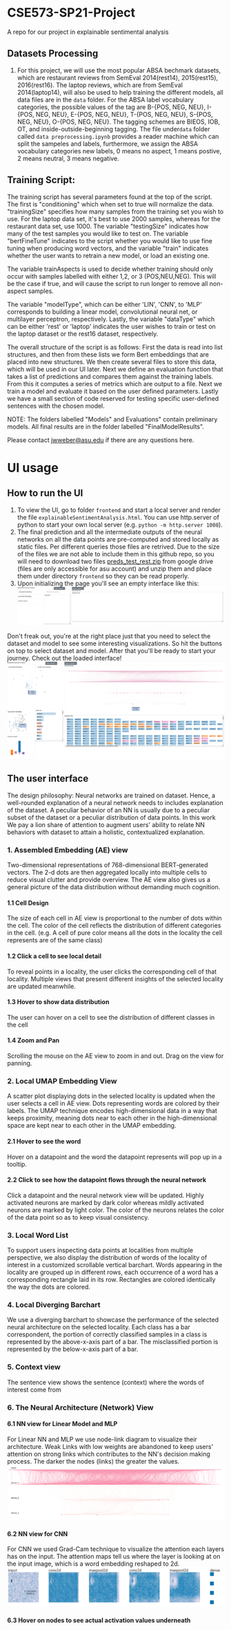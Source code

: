 # CSE573-SP21-Project
A repo for our project in explainable sentimental analysis

## Datasets Processing
  1. For this project, we will use the most popular ABSA bechmark datasets, which are restaurant reviews from SemEval 2014(rest14), 2015(rest15), 2016(rest16). The laptop reviews, which are from SemEval 2014(laptop14), will also be used to help training the different models, all data files are in the `data` folder. For the ABSA label vocabulary categories, the possible values of the tag are B-{POS, NEG, NEU}, I-{POS, NEG, NEU}, E-{POS, NEG, NEU}, T-{POS, NEG, NEU}, S-{POS, NEG, NEU}, O-{POS, NEG, NEU}. The tagging schemes are BIEOS, IOB, OT, and inside-outside-beginning tagging. The file under`data` folder called `data preprocessing.ipynb` provides a reader machine which can split the sampeles and labels, furthermore, we assign the ABSA vocabulary categories new labels, 0 means no aspect, 1 means postive, 2 means neutral, 3 means negative.

## Training Script:
The training script has several parameters found at the top of the script. The first is "conditioning" which when set to true will normalize the data. "trainingSize" specifies how many samples from the training set you wish to use. For the laptop data set, it's best to use 2000 samples, whereas for the restaurant data set, use 1000.
The variable "testingSize" indicates how many of the test samples you would like to test on. The variable "bertFineTune" indicates to the script whether you would like to use fine tuning when producing word vectors, and the variable "train" indicates whether the user wants to retrain a new model, or load an existing one.

The variable trainAspects is used to decide whether training should only occur with samples labelled with either 1,2, or 3 (POS,NEU,NEG). This will be the case if true, and will cause the script to run longer to remove all non-aspect samples.

The variable "modelType", which can be either 'LIN', 'CNN', to 'MLP' corresponds to building a linear model, convolutional neural net, or multilayer perceptron, respectively.
Lastly, the variable "dataType" which can be either 'rest' or 'laptop' indicates the user wishes to train or test on the laptop dataset or the rest16 dataset, respectively.

The overall structure of the script is as follows: First the data is read into list structures, and then from these lists we form Bert embeddings that are placed into new structures. We then create several files to store this data, which will be used in our UI later. Next we define an evaluation function that takes a list of predictions and compares them against the training labels. From this it computes a series of metrics which are output to a file.
Next we train a model and evaluate it based on the user defined parameters.
Lastly we have a small section of code reserved for testing specific user-defined sentences with the chosen model.

NOTE: The folders labelled "Models" and Evaluations" contain preliminary models. All final results are in the folder labelled "FinalModelResults".

Please contact jwweber@asu.edu if there are any questions here.

# UI usage
## How to run the UI
  1. To view the UI, go to folder `frontend` and start a local server and render the file `explainableSentimentAnalysis.html`. You can use http.server of python to start your own local server (e.g. `python -m http.server 1008`).
  2. The final prediction and all the intermediate outputs of the neural networks on all the data points are pre-computed and stored locally as static files. Per different queries those files are retrived. Due to the size of the files we are not able to include them in this github repo, so you will need to download two files [preds_test_rest.zip](https://drive.google.com/file/d/1Y4yhjeHo3Hm_qmOMTLC6jUg3jTyl23hp/view?usp=sharing) from google drive (files are only accessible for asu account) and unzip them and place them under directory `frontend` so they can be read properly.
  3. Upon initializing the page you'll see an empty interface like this:
  ![init](init.PNG)

  Don't freak out, you're at the right place just that you need to select the dataset and model to see some interesting visualizations. So hit the buttons on top to select dataset and model. After that you'll be ready to start your journey. Check out the loaded interface!
  ![interface](interface.PNG)
  
## The user interface
The design philosophy: Neural networks are trained on dataset. Hence, a well-rounded explanation of a neural network needs to includes explanation of the dataset. A peculiar behavior of an NN is usually due to a peculiar subset of the dataset or a peculiar distribution of data points. In this work We pay a lion share of attention to augment users' ability to relate NN behaviors with dataset to attain a holistic, contextualized explanation.

### 1. Assembled Embedding (AE) view
Two-dimensional representations of 768-dimensional BERT-generated vectors. The 2-d dots are then aggregated locally into multiple cells to reduce visual clutter and provide overview. The AE view also gives us a general picture of the data distribution without demanding much cognition.
#### 1.1 Cell Design
The size of each cell in AE view is proportional to the number of dots within the cell. The color of the cell reflects the distribution of different categories in the cell. (e.g. A cell of pure color means all the dots in the locality the cell represents are of the same class)
#### 1.2 Click a cell to see local detail
To reveal points in a locality, the user clicks the corresponding cell of that locality. Multiple views that present different insights of the selected locality are updated meanwhile.
#### 1.3 Hover to show data distribution
The user can hover on a cell to see the distribution of different classes in the cell
#### 1.4 Zoom and Pan
Scrolling the mouse on the AE view to zoom in and out. Drag on the view for panning.
### 2. Local UMAP Embedding View
A scatter plot displaying dots in the selected locality is updated when the user selects a cell in AE view. Dots representing words are colored by their labels. The UMAP technique encodes high-dimensional data in a way that keeps proximity, meaning dots near to each other in the high-dimensional space are kept near to each other in the UMAP embedding.
#### 2.1 Hover to see the word
Hover on a datapoint and the word the datapoint represents will pop up in a tooltip.
#### 2.2 Click to see how the datapoint flows through the neural network
Click a datapoint and the neural network view will be updated. Highly activated neurons are marked by dark color whereas mildly activated neurons are marked by light color. The color of the neurons relates the color of the data point so as to keep visual consistency.
### 3. Local Word List
To support users inspecting data points at localities from multiple perspective, we also display the distribution of words of the locality of interest in a customized scrollable vertical barchart. Words appearing in the locality are grouped up in different rows, each occurrence of a word has a corresponding rectangle laid in its row. Rectangles are colored identically the way the dots are colored.
### 4. Local Diverging Barchart
We use a diverging barchart to showcase the performance of the selected neural architecture on the selected locality. Each class has a bar correspondent, the portion of correctly classified samples in a class is represented by the above-x-axis part of a bar. The misclassified portion is represented by the below-x-axis part of a bar.
### 5. Context view
The sentence view shows the sentence (context) where the words of interest come from
### 6. The Neural Architecture (Network) View 
#### 6.1 NN view for Linear Model and MLP
For Linear NN and MLP we use node-link diagram to visualize their architecture. Weak Links with low weights are abandoned to keep users' attention on strong links which contributes to the NN's decision making process. The darker the nodes (links) the greater the values.
![linear NN](nn.PNG)
#### 6.2 NN view for CNN
For CNN we used Grad-Cam technique to visualize the attention each layers has on the input. The attention maps tell us where the layer is looking at on the input image, which is a word embedding reshaped to 2d.
![CNN](cnn.PNG)
#### 6.3 Hover on nodes to see actual activation values underneath

